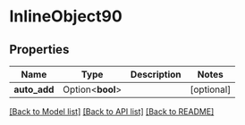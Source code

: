 # InlineObject90

## Properties

Name | Type | Description | Notes
------------ | ------------- | ------------- | -------------
**auto_add** | Option<**bool**> |  | [optional]

[[Back to Model list]](../README.md#documentation-for-models) [[Back to API list]](../README.md#documentation-for-api-endpoints) [[Back to README]](../README.md)


